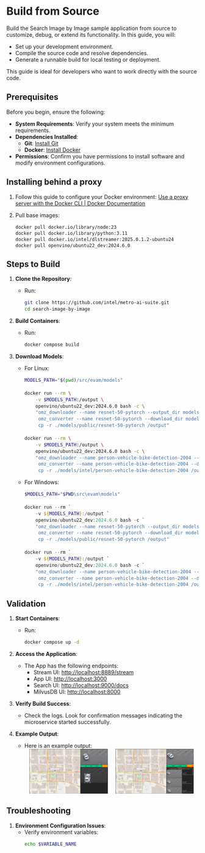 # Build from Source

Build the Search Image by Image sample application from source to customize, debug, or extend its functionality. In this guide, you will:
- Set up your development environment.
- Compile the source code and resolve dependencies.
- Generate a runnable build for local testing or deployment.

This guide is ideal for developers who want to work directly with the source code.

## Prerequisites

Before you begin, ensure the following:
- **System Requirements**: Verify your system meets the minimum requirements.
- **Dependencies Installed**:
    - **Git**: [Install Git](https://git-scm.com/book/en/v2/Getting-Started-Installing-Git)
    - **Docker**: [Install Docker](https://docs.docker.com/engine/install/)
- **Permissions**: Confirm you have permissions to install software and modify environment configurations.

## Installing behind a proxy

1. Follow this guide to configure your Docker environment: [Use a proxy server with the Docker CLI | Docker Documentation](https://docs.docker.com/engine/cli/proxy/)
2. Pull base images:

    ```
    docker pull docker.io/library/node:23
    docker pull docker.io/library/python:3.11
    docker pull docker.io/intel/dlstreamer:2025.0.1.2-ubuntu24
    docker pull openvino/ubuntu22_dev:2024.6.0
    ```

## Steps to Build

1. **Clone the Repository**:
   - Run:
     ```bash
     git clone https://github.com/intel/metro-ai-suite.git
     cd search-image-by-image
     ```

2. **Build Containers**:
   - Run:
     ```bash
     docker compose build
     ```

3. **Download Models**:
   - For Linux:
     ```sh
     MODELS_PATH="$(pwd)/src/evam/models"

     docker run --rm \
         -v $MODELS_PATH:/output \
         openvino/ubuntu22_dev:2024.6.0 bash -c \
         "omz_downloader --name resnet-50-pytorch --output_dir models && \
          omz_converter --name resnet-50-pytorch --download_dir models --output_dir models && \
          cp -r ./models/public/resnet-50-pytorch /output"

     docker run --rm \
         -v $MODELS_PATH:/output \
         openvino/ubuntu22_dev:2024.6.0 bash -c \
         "omz_downloader --name person-vehicle-bike-detection-2004 --output_dir models && \
          omz_converter --name person-vehicle-bike-detection-2004 --download_dir models --output_dir models && \
          cp -r ./models/intel/person-vehicle-bike-detection-2004 /output"
     ```

   - For Windows:
     ```ps1
     $MODELS_PATH="$PWD\src\evam\models"

     docker run --rm `
         -v ${MODELS_PATH}:/output `
         openvino/ubuntu22_dev:2024.6.0 bash -c `
         "omz_downloader --name resnet-50-pytorch --output_dir models && `
          omz_converter --name resnet-50-pytorch --download_dir models --output_dir models && `
          cp -r ./models/public/resnet-50-pytorch /output"

     docker run --rm `
         -v ${MODELS_PATH}:/output `
         openvino/ubuntu22_dev:2024.6.0 bash -c `
         "omz_downloader --name person-vehicle-bike-detection-2004 --output_dir models && `
          omz_converter --name person-vehicle-bike-detection-2004 --download_dir models --output_dir models && `
          cp -r ./models/intel/person-vehicle-bike-detection-2004 /output"
     ```

## Validation

1. **Start Containers**:
   - Run:
     ```sh
     docker compose up -d
     ```

2. **Access the Application**:
   - The App has the following endpoints:
     - Stream UI: [http://localhost:8889/stream](http://localhost:8889/stream)
     - App UI: [http://localhost:3000](http://localhost:3000)
     - Search UI: [http://localhost:9000/docs](http://localhost:9000/docs)
     - MilvusDB UI: [http://localhost:8000](http://localhost:8000)

3. **Verify Build Success**:
   - Check the logs. Look for confirmation messages indicating the microservice started successfully.

4. **Example Output**:
   - Here is an example output:
     <div align="center">
         <img src="./_images/imagesearch1.png" width="45%" style="margin-right:1rem"/>
         <img src="./_images/imagesearch2.png" width="45%" />
     </div>

## Troubleshooting

1. **Environment Configuration Issues**:
   - Verify environment variables:
     ```bash
     echo $VARIABLE_NAME
     ```

